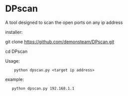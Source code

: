 # DPscan
A tool designed to scan the open ports on any ip address


installer:
  

git clone https://github.com/demonsteam/DPscan.git



cd DPscan





   Usage:


        python dpscan.py <target ip address>







example:



       python dpscan.py 192.168.1.1
